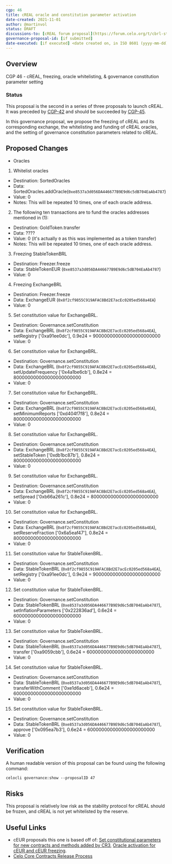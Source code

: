 ```yaml
---
cgp: 46
title: cREAL oracle and constitution parameter activation
date-created: 2021-11-01
author: @martinvol
status: DRAFT
discussions-to: [cREAL forum proposal](https://forum.celo.org/t/cbrl-stable-asset/1281)
governance-proposal-id: [if submitted]
date-executed: [if executed] <date created on, in ISO 8601 (yyyy-mm-dd) format>
---
```

## Overview

CGP 46 - cREAL, freezing, oracle whitelisting, & governance constitution parameter setting

### Status

This proposal is the second in a series of three proposals to launch cREAL. It was preceded by [CGP-42](https://github.com/celo-org/governance/blob/main/CGPs/cgp-0042.md) and should be succeeded by [CGP-45](https://github.com/celo-org/governance/blob/main/CGPs/cgp-0045.md).

In this governance proposal, we propose the freezing of cREAL and its corresponding exchange, the whitelisting and funding of cREAL oracles, and the setting of governance constitution parameters related to cREAL.

## Proposed Changes

* Oracles
1. Whitelist oracles
  - Destination: SortedOracles
  - Data: SortedOracles.addOracle(`0xe8537a3d056DA446677B9E9d6c5dB704EaAb4787`)
  - Value: 0
  - Notes: This will be repeated 10 times, one of each oracle address.
2. The following ten transactions are to fund the oracles addresses mentioned in (1):
  - Destination: GoldToken.transfer
  - Data: ????
  - Value: 0 (it's actually `0` as this was implemented as a token transfer)
  - Notes: This will be repeated 10 times, one of each oracle address.
3. Freezing StableTokenBRL
  - Destination: Freezer.freeze
  - Data: StableTokenEUR (`0xe8537a3d056DA446677B9E9d6c5dB704EaAb4787`)
  - Value: 0
4. Freezing ExchangeBRL
  - Destination: Freezer.freeze
  - Data: ExchangeEUR (`0x8f2cf9855C919AFAC8Bd2E7acEc0205ed568a4EA`)
  - Value: 0
5. Set constitution value for ExchangeBRL.
  - Destination: Governance.setConstitution
  - Data: ExchangeBRL (`0x8f2cf9855C919AFAC8Bd2E7acEc0205ed568a4EA`), setRegistry ['0xa91ee0dc'], 0.9e24 = 900000000000000000000000
  - Value: 0
6. Set constitution value for ExchangeBRL.
  - Destination: Governance.setConstitution
  - Data: ExchangeBRL (`0x8f2cf9855C919AFAC8Bd2E7acEc0205ed568a4EA`), setUpdateFrequency ['0x4a1be6cb'], 0.8e24 = 800000000000000000000000
  - Value: 0
7. Set constitution value for ExchangeBRL.
  - Destination: Governance.setConstitution
  - Data: ExchangeBRL (`0x8f2cf9855C919AFAC8Bd2E7acEc0205ed568a4EA`), setMinimumReports ['0xd404f7f8'], 0.8e24 = 800000000000000000000000
  - Value: 0
8. Set constitution value for ExchangeBRL.
  - Destination: Governance.setConstitution
  - Data: ExchangeBRL (`0x8f2cf9855C919AFAC8Bd2E7acEc0205ed568a4EA`), setStableToken ['0xdb1bc87b'], 0.8e24 = 800000000000000000000000
  - Value: 0
9. Set constitution value for ExchangeBRL.
  - Destination: Governance.setConstitution
  - Data: ExchangeBRL (`0x8f2cf9855C919AFAC8Bd2E7acEc0205ed568a4EA`), setSpread ['0xb66a261c'], 0.8e24 = 800000000000000000000000
  - Value: 0
10. Set constitution value for ExchangeBRL.
  - Destination: Governance.setConstitution
  - Data: ExchangeBRL (`0x8f2cf9855C919AFAC8Bd2E7acEc0205ed568a4EA`), setReserveFraction ['0x6a5eaf47'], 0.8e24 = 800000000000000000000000
  - Value: 0
11. Set constitution value for StableTokenBRL.
  - Destination: Governance.setConstitution
  - Data: StableTokenBRL (`0x8f2cf9855C919AFAC8Bd2E7acEc0205ed568a4EA`), setRegistry ['0xa91ee0dc'], 0.9e24 = 900000000000000000000000
  - Value: 0
12. Set constitution value for StableTokenBRL.
  - Destination: Governance.setConstitution
  - Data: StableTokenBRL (`0xe8537a3d056DA446677B9E9d6c5dB704EaAb4787`), setInflationParameters ['0x222836ad'], 0.6e24 = 600000000000000000000000
  - Value: 0
13. Set constitution value for StableTokenBRL.
  - Destination: Governance.setConstitution
  - Data: StableTokenBRL (`0xe8537a3d056DA446677B9E9d6c5dB704EaAb4787`), transfer ['0xa9059cbb'], 0.6e24 = 600000000000000000000000
  - Value: 0
14. Set constitution value for StableTokenBRL.
  - Destination: Governance.setConstitution
  - Data: StableTokenBRL (`0xe8537a3d056DA446677B9E9d6c5dB704EaAb4787`), transferWithComment ['0xe1d6aceb'], 0.6e24 = 600000000000000000000000
  - Value: 0
15. Set constitution value for StableTokenBRL.
  - Destination: Governance.setConstitution
  - Data: StableTokenBRL (`0xe8537a3d056DA446677B9E9d6c5dB704EaAb4787`), approve ['0x095ea7b3'], 0.6e24 = 600000000000000000000000
  - Value: 0


## Verification

A human readable version of this proposal can be found using the following command:
```
celocli governance:show --proposalID 47
```


## Risks
This proposal is relatively low risk as the stability protocol for cREAL should be frozen, and cREAL is not yet whitelisted by the reserve.

## Useful Links

* cEUR proposals this one is based off of: [Set constitutional parameters for new contracts and methods added by CR3](https://github.com/celo-org/governance/blob/main/CGPs/cgp-0025.md), [Oracle activation for cEUR and cEUR freezing](https://github.com/celo-org/governance/blob/main/CGPs/cgp-0023.md).
* [Celo Core Contracts Release Process](https://docs.celo.org/celo-codebase/protocol/stability/adding_stable_assets)
